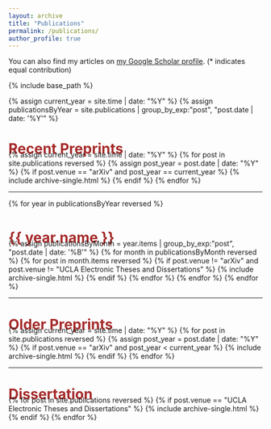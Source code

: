 ```yaml
---
layout: archive
title: "Publications"
permalink: /publications/
author_profile: true
---
```


<!-- {% if author.googlescholar %}
  You can also find my articles on <u><a href="{{author.googlescholar}}">my Google Scholar profile</a>.</u>
{% endif %} -->

You can also find my articles on <a href="https://scholar.google.com/citations?user=YCHJZOMAAAAJ&hl=en" target="_blank">my Google Scholar profile</a>. (* indicates equal contribution)

{% include base_path %}

{% assign current_year = site.time | date: "%Y" %}
{% assign publicationsByYear = site.publications | group_by_exp:"post", "post.date | date: '%Y'" %}

<h1 style="margin: 1.25em 0px -0.5em; padding: 0px; color: brown;">Recent Preprints</h1>
{% assign current_year = site.time | date: "%Y" %}
{% for post in site.publications reversed %}
  {% assign post_year = post.date | date: "%Y" %}
  {% if post.venue == "arXiv" and post_year == current_year %}
    {% include archive-single.html %}
  {% endif %}
{% endfor %}

<hr>
{% for year in publicationsByYear reversed %}
  <h1 style="margin: 1.5em 0px -0.5em; padding: 0px; color: brown;">{{ year.name }}</h1>
  {% assign publicationsByMonth = year.items | group_by_exp:"post", "post.date | date: '%B'" %}
  {% for month in publicationsByMonth reversed %}
    {% for post in month.items reversed %}
      {% if post.venue != "arXiv" and post.venue != "UCLA Electronic Theses and Dissertations" %}
        {% include archive-single.html %}
      {% endif %}
    {% endfor %}
  {% endfor %}
{% endfor %}

<hr>
<h1 style="margin: 1.25em 0px -0.5em; padding: 0px; color: brown;">Older Preprints</h1>
{% assign current_year = site.time | date: "%Y" %}
{% for post in site.publications reversed %}
  {% assign post_year = post.date | date: "%Y" %}
  {% if post.venue == "arXiv" and post_year < current_year %}
    {% include archive-single.html %}
  {% endif %}
{% endfor %}

<hr>
<h1 style="margin: 1.25em 0px -0.5em; padding: 0px; color: brown;">Dissertation</h1>
{% for post in site.publications reversed %}
  {% if post.venue == "UCLA Electronic Theses and Dissertations" %}
    {% include archive-single.html %}
  {% endif %}
{% endfor %}

